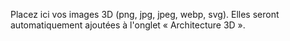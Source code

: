 Placez ici vos images 3D (png, jpg, jpeg, webp, svg). Elles seront automatiquement ajoutées à l'onglet « Architecture 3D ».


